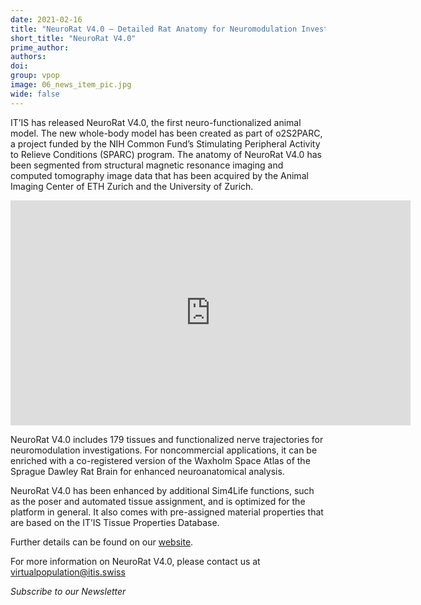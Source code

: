 ```yaml
---
date: 2021-02-16
title: "NeuroRat V4.0 – Detailed Rat Anatomy for Neuromodulation Investigations"
short_title: "NeuroRat V4.0"
prime_author:
authors: 
doi: 
group: vpop
image: 06_news_item_pic.jpg
wide: false
---
```

IT’IS has released NeuroRat V4.0, the first neuro-functionalized animal model. The new whole-body model has been created as part of o2S2PARC, a project funded by the NIH Common Fund’s Stimulating Peripheral Activity to Relieve Conditions (SPARC) program. The anatomy of NeuroRat V4.0 has been segmented from structural magnetic resonance imaging and computed tomography image data that has been acquired by the Animal Imaging Center of ETH Zurich and the University of Zurich.
<iframe width="640" height="360" src="https://www.youtube.com/embed/qUY45c5c5zw" title="YouTube video player" frameborder="0" allow="accelerometer; autoplay; clipboard-write; encrypted-media; gyroscope; picture-in-picture" allowfullscreen></iframe>

NeuroRat V4.0 includes 179 tissues and functionalized nerve trajectories for neuromodulation investigations. For noncommercial applications, it can be enriched with a co-registered version of the Waxholm Space Atlas of the Sprague Dawley Rat Brain for enhanced neuroanatomical analysis.

NeuroRat V4.0 has been enhanced by additional Sim4Life functions, such as the poser and automated tissue assignment, and is optimized for the platform in general. It also comes with pre-assigned material properties that are based on the IT’IS Tissue Properties Database.

Further details can be found on our [website](https://itis.swiss/virtual-population/animal-models/animals/neurorat/).

For more information on NeuroRat V4.0, please contact us at [virtualpopulation@itis.swiss](mailto:virtualpopulation@itis.swiss)

*Subscribe to our Newsletter*
